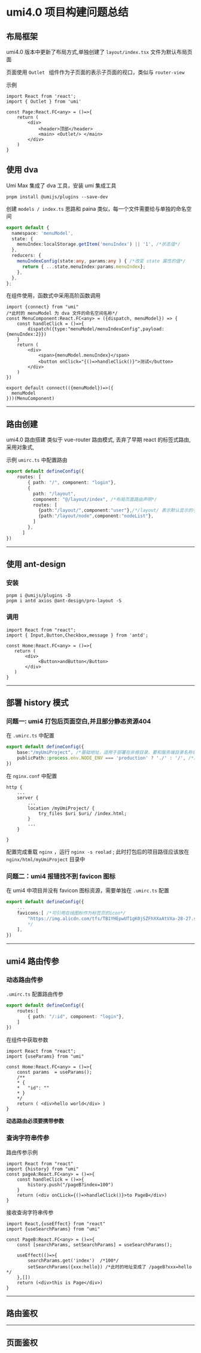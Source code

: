 # umi4.0 项目构建问题总结

## 布局框架

umi4.0 版本中更新了布局方式,单独创建了 `layout/index.tsx` 文件为默认布局页面     

页面使用 `Outlet ` 组件作为子页面的表示子页面的视口，类似与 `router-view`

示例 

```react
import React from 'react';
import { Outlet } from 'umi'

const Page:React.FC<any> = ()=>{
    return (
    	<div>
        	<header>顶部</header>
            <main> <Outlet/> </main>
        </div>
    )
}
```

## 使用 dva

Umi Max 集成了 dva 工具，安装 umi 集成工具

```shell
pnpm install @umijs/plugins --save-dev
```

创建 `models / index.ts` 思路和 paina 类似，每一个文件需要给与单独的命名空间

```ts
export default {
  namespace: 'menuModel',
  state: {
    menuIndex:localStorage.getItem('menuIndex') || '1', /*状态值*/
  },
  reducers: {
    menuIndexConfig(state:any, params:any ) { /*改变 state 属性的值*/
      return { ...state,menuIndex:params.menuIndex};
    },
  },
};
```

在组件使用，函数式中采用高阶函数调用

```react
import {connect} from "umi"
/*此时的 menuModel 为 dva 文件的命名空间名称*/
const MenuComponent:React.FC<any> = ({dispatch, menuModel}) => {
    const handleClick = ()=>{
        dispatch({type:"menuModel/menuIndexConfig",payload:{menuIndex:2}})
    }
	return (
    	<div>
        	<span>{menuModel.menuIndex}</span>
        	<button onClick="{()=>handleClick()}">测试</button>
        </div>
    )    
})

export default connect(({menuModel})=>({
  menuModel
}))(MenuComponent)
```

---

## 路由创建

umi4.0 路由搭建 类似于 vue-router 路由模式, 丢弃了早期 react 的标签式路由, 采用对象式, 

示例 `umirc.ts` 中配置路由

```ts
export default defineConfig({
    routes: [
        { path: "/", component: "login"},
        { 
          path: "/layout", 
          component: "@/layout/index", /*布局页面路由声明*/
          routes: [
            {path:"/layout/",component:"user"},/*/layout/ 表示默认显示的子路由*/
            {path:"/layout/node",component:"nodeList"},
          ]
        },
      ]
})
```

---

## 使用 ant-design 

### 安装

```shell
pnpm i @umijs/plugins -D
pnpm i antd axios @ant-design/pro-layout -S
```

### 调用

```react
import React from "react";
import { Input,Button,Checkbox,message } from 'antd';

const Home:React.FC<any> = ()=>{
   return (
       <div>
       		<Button>andButton</Button>
       </div>
   )
}

```

---

## 部署 history 模式

### 问题一: umi4 打包后页面空白,并且部分静态资源404

在 `.umirc.ts` 中配置

```ts
export default defineConfig({
    base:"/myUmiProject", /*基础地址，适用于部署在非根目录，要和服务端目录名称保持一致*/
    publicPath::process.env.NODE_ENV === 'production' ? './' : '/', /*用于解决部分静态资源404问题*/
})
```

在 `nginx.conf` 中配置

```nginx
http {
    ...
    server {
        ...
        location /myUmiProject/ {
            try_files $uri $uri/ /index.html;
		}
        ...
    }
   
}
```

配置完成重载 `nginx` ，运行  `nginx -s reolad`  ; 此时打包后的项目路径应该放在 `nginx/html/myUmiProject` 目录中

### 问题二：umi4 报错找不到 favicon 图标 

在 umi4 中项目并没有 favicon 图标资源，需要单独在 `.umirc.ts` 配置

```ts
export default defineConfig({
    ...
    favicons:[ /*可引用在线图标作为标签页的icon*/
        "https://img.alicdn.com/tfs/TB1YHEpwUT1gK0jSZFhXXaAtVXa-28-27.svg" /*该图标地址为 umi 官方图标
        */
    ],
})
```

---

## umi4 路由传参

### 动态路由传参

`.umirc.ts` 配置路由传参

```ts
export default defineConfig({
    routes:[
        { path: "/:id", component: "login"},
    ]
})
```

在组件中获取参数

```react
import React from "react";
import {useParams} from "umi"

const Home:React.FC<any> = ()=>{
    const params  = useParams();
    /**
    * {
    *   "id": ""
    * }
    */
    return ( <div>hello world</div> )
}
```

**动态路由必须要携带参数**

### 查询字符串传参

路由传参示例

```react
import React from "react"
import {history} from "umi"
const pageA:React.FC<any> = ()=>{
    const handleClick = ()=>{
        history.push("/pageB?index=100")
    }
    return (<div onCLick={()=>handleClick()}>to PageB</div>)
}
```

接收查询字符串传参

```react
import React,{useEffect} from "react"
import {useSearchParams} from "umi"

const PageB:React.FC<any> = ()=>{
    const [searchParams, setSearchParams] = useSearchParams();
	
    useEffect(()=>{
        searchParams.get('index')  /*100*/
        setSearchParams({xxx:hello}) /*此时的地址变成了 /pageB?xxx=hello  */
    },[])
    return (<div>this is Page</div>)
}
```

---

## 路由鉴权



---

## 页面鉴权



